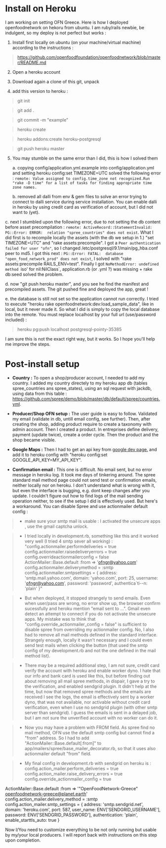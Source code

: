 # Install on Heroku
I am working on setting OFN Greece. Here is how I deployed openfoodnetwork on hekoru from ubuntu. I am ruby/rails newbie, be indulgent, so my deploy is not perfect but works :

1. Install first locally on ubuntu (on your machine/virtual machine) according to the instructions : 
> https://github.com/openfoodfoundation/openfoodnetwork/blob/master/README.md 

2. Open a heroku account

3. Download again a clone of this git, unpack

4. add this version to heroku : 
> git init

> git add .

> git commit -m "example"

> heroku create

> heroku addons:create heroku-postgresql

> git push heroku master

5. You may stumble on the same error than I did, this is how I solved them

   a. copying config/application.yml.example into config/application.yml and setting heroku config:set TIMEZONE=UTC solved the following error : `remote: Value assigned to config.time_zone not recognized.Run "rake -D time" for a list of tasks for finding appropriate time zone names.`

   b. removed all dalli from env & gem files to solve an error trying to connect to dalli service during service installation. You can enable dalli in heroku by using credit card as verification of account, but I did not want to (yet).

  c. next I stumbled upon the following error, due to not setting the db content before asset precompilation : `remote: ActiveRecord::StatementInvalid: PG::Error: ERROR:  relation "spree_countries" does not exist`. What I did first is to recompile locally the assets (with the db we setup in 1.) "set TIMEZONE=UTC" and "rake assets:precompile". I got a `Peer authentication failed for user "ofn"`, so I changed /etc/postgresql/9.1/main/pg_hba.conf peer to md5. I got this next : `PG::Error: FATAL:  database "open_food_network_prod" does not exist`, I solved with "rake assets:precompile RAILS_ENV=test". Finally I got `NoMethodError: undefined method `iso' for nil:NilClass`, application.rb (or .yml ?) was missing + rake db:seed solved the problem. 

   d. now "git push heroku master", and you see he find the manifest and precompiled assets. The git pushed fine and deployed the app, great !

   e. the database is still not set so the application cannot run correctly. I tried to execute "heroku rake openfoodnetwork:dev:load_sample_data", like in local, but it never made it. So what I did is simply to copy the local database into the remote. You must replace localhost by your full url (use/password included) :
>  heroku pg:push localhost postgresql-pointy-35385


I am sure this is not the exact right way, but it works. So I hope you'll help me improve the steps. 

# Post-install setup

* **Country :** To open a shop/producer account, I needed to add my country. I added my country directely to my heroku app db (tables spree_countries ans spree_states), using an sql request with jackdb, using data from this table : 
https://github.com/spree/demo/blob/master/db/default/spree/countries.yml. 

* **Producer/Shop OFN setup :** The user guide is easy to follow. Validated my email (validate in db, untill email config, see further). Then, after creating the shop, adding product require to create a taxonomy with admin account. Then I created a product. In entreprises define delivery, payment (update twice), create a order cycle. Then the product and the shop became visible.

* **Google Maps :** Then I had to get an api key from [google dev page.](https://console.developers.google.com/flows/enableapi?apiid=maps_backend%2Cgeocoding_backend%2Cdirections_backend%2Cdistance_matrix_backend%2Celevation_backend%2Cplaces_backend&reusekey=true&hl=Fr) and add it to heroku config with "heroku config:set GOOGLE_API_KEY=MY_API_KEY".

* **Confirmation email :** This one is difficult. No email sent, but no error message in heroku log. It took me days of tinkering around. The spree standard mail method page could not send test or confirmation emails, neither locally nor on heroku. I don't understand what is wrong with it, but even the interface is bugging, e.g. dont keep changes after you update. I couldn't figure out how to find logs of the mail sending operation neither, to see if the setup I did is effectively used. But here's a workaround. You can disable Spree and use actionmailer default config : 
>  * make sure your smtp mail is usable :  I activated the unsecure apps , use the gmail captcha unlock. 

>  *  I tried locally in development.rb, something like this and it worked very well (I tried 4 smtp sever all working) :
"config.actionmailer.performdeliveries = true
config.actionmailer.raisedeliveryerrors = true
config.overrideactionmailerconfig = false
ActionMailer::Base.default :from => 'ofngr@yahoo.com'
config.actionmailer.deliverymethod = :smtp
  config.actionmailer.smtpsettings = {
  address:              'smtp.mail.yahoo.com',
  domain:               'yahoo.com',
  port:                 25,
  username:           'ofngr@yahoo.com',
  password:             'password',
  authentica`ti--n:       'plain'
  }"

>  * But when deployed, it stopped strangely to send emails.  Even when user/pass are wrong, no error show up, the browser confirm sucessfully and heroku mention "email sent to ...". Gmail even detect an attempt to connect if you do not activate the unsecure apps. My mistake was to think that "config.override_actionmailer_config = false" is sufficient to disable spree from overriding my actionmailer config. No, I also had to remove all mail methods defined in the standard interface. Strangely enough, locally it wasn't necessary and I could even send test mails when clicking the button (that used the smtp config of my development.rb and not the one defined in the mail method list).

>  * There may be a required additional step, I am not sure, credit card verify the account with heroku and enable worker dyno. I hate that our info and bank card is used like this, but before finding out about removing all mail spree methods, in dispair, I gave a try to the verification, and enabled sendgrid plugin. It didn't help at the time, but now that removed spree methods and the emails are received I see the logs, the email is effectively sent by a worker dyno, that was not available, nor activable without credit card verification, even when I use no sendgrid plugin (with other smtp server than sendgrid). I guess the emails is sent in a delayed job, but I am not sure the unverified account with no worker can do it. 

>  * Now you may have a problem with FROM field. As spree find no mail method, OFN use the default smtp config but cannot find a "from" address. So I had to add "ActionMailer::Base.default[:from]" to app/mailers/spree/base_mailer_decorator.rb, so that it uses also actionmailer default "from" field.

>  * My final config in development.rb with sendgrid on heroku is : 
config.action_mailer.perform_deliveries = true
config.action_mailer.raise_delivery_errors = true
config.override_actionmailer_config = true

ActionMailer::Base.default :from => '"OpenFoodNetwork-Greece" <openfoodnetwork-greece@planet.earth>'
  config.action_mailer.delivery_method = :smtp
  config.action_mailer.smtp_settings = {
  address:              'smtp.sendgrid.net',
  domain:               'heroku.com',
  port:                 587,
  user_name:           ENV['SENDGRID_USERNAME'],
  password:             ENV['SENDGRID_PASSWORD'],
  authentication:       'plain',
  enable_starttls_auto: true
  }


Now I/You need to customize everything to be not only running but usable by my/your local producers. I will report back with instructions on this step upon completion.  
